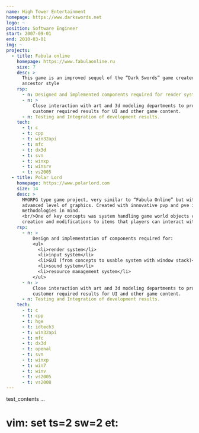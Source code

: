 ```yaml
---
name: High Tower Entertainment
homepage: https://www.darkswords.net
logo: ~
position: Software Engineer
start: 2007-09-01
end: 2010-03-01
img: ~
projects:
  - title: Fabula online
    homepage: https://www.fabulaonline.ru
    size: 7
    desc: >
      This game is an improved sequel of the “Dark Swords” game created in its
      ancestor style
    rsp:
      - n: Designed and implemented components required for render system of the game.
      - n: >
          Close interaction with art and 3d modeling departments to produce
          customer required results for UI and other game content.
      - n: Testing and Integration of development results.
    tech:
      - t: c
      - t: cpp
      - t: win32api
      - t: mfc
      - t: dx3d
      - t: svn
      - t: winxp
      - t: winsrv
      - t: vs2005
  - title: Polar Lord
    homepage: https://www.polarlord.com
    size: 14
    desc: >
      MMORPG type game project, very similar to “Fabula Online” but with more
      advanced level of graphics. Created with innovative pvp and pve interaction
      methodologies in mind.
      <br/>One of key concepts was system handling game world objects composition,
      creation and modifications to items that players can interact with.
    rsp:
      - n: >
          Design and implementation of components required for:
          <ul>
            <li>render system</li>
            <li>input system</li>
            <li>GUI (from concepts to usable system with window stack)</li>
            <li>sound system</li>
            <li>resource management system</li>
          </ul>
      - n: >
          Close interaction with art and 3d modeling departments to produce
          customer required results for UI and other game content.
      - n: Testing and Integration of development results.
    tech:
      - t: c
      - t: cpp
      - t: hge
      - t: idtech3
      - t: win32api
      - t: mfc
      - t: dx3d
      - t: openal
      - t: svn
      - t: winxp
      - t: win7
      - t: winv
      - t: vs2005
      - t: vs2008
---
```

test_contents
...
# vim: set ts=2 sw=2 et:
